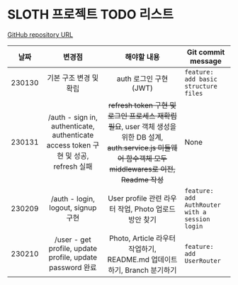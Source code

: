 # SLOTH 프로젝트 TODO 리스트

[GitHub repository URL](https://github.com/kcdevdes/Sloth-server)

날짜 | 변경점 | 해야할 내용 | Git commit message 
---|:---:|:---:|---
230130 | 기본 구조 변경 및 확립 | auth 로그인 구현 (JWT) | `feature: add basic structure files`
230131 | /auth - sign in, authenticate, authenticate access token 구현 및 성공, refresh 실패 | ~~refresh token 구현 및 로그인 프로세스 재확립 필요~~, user 객체 생성을 위한 DB 설계, ~~auth.service.js 미들웨어 함수객체 모두 middlewares로 이전, Readme 작성~~ | None
230209 | /auth - login, logout, signup 구현| User profile 관련 라우터 작업, Photo 업로드 방안 찾기 | `feature: add AuthRouter with a session login`
230210 | /user - get profile, update profile, update password 완료 | Photo, Article 라우터 작업하기, README.md 업데이트 하기, Branch 분기하기 | `feature: add UserRouter`
